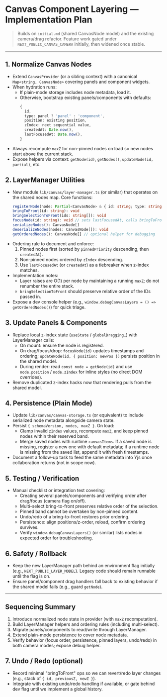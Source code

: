 # Canvas Component Layering — Implementation Plan

> Builds on `initial.md` (shared CanvasNode model) and the existing camera/drag refactor.
> Feature work gated under `NEXT_PUBLIC_CANVAS_CAMERA` initially, then widened once stable.

---

## 1. Normalize Canvas Nodes

- Extend `CanvasProvider` (or a sibling context) with a canonical `Map<string, CanvasNode>` covering panels and component widgets.
- When hydration runs:
  - If plain-mode storage includes node metadata, load it.
  - Otherwise, bootstrap existing panels/components with defaults:
    ```ts
    {
      id,
      type: panel ? 'panel' : 'component',
      position: existing position,
      zIndex: next sequential value,
      createdAt: Date.now(),
      lastFocusedAt: Date.now(),
    }
    ```
- Always recompute `maxZ` for non-pinned nodes on load so new nodes start above the current stack.
- Expose helpers via context: `getNode(id)`, `getNodes()`, `updateNode(id, partial)`, etc.

## 2. LayerManager Utilities

- New module `lib/canvas/layer-manager.ts` (or similar) that operates on the shared nodes map. Core functions:
  ```ts
  registerNode(node: Partial<CanvasNode> & { id: string; type: string }): CanvasNode
  bringToFront(id: string): void
  bringSelectionToFront(ids: string[]): void
  focusNode(id: string): void // sets lastFocusedAt, calls bringToFront unless pinned
  serializeNodes(): CanvasNode[]
  deserializeNodes(nodes: CanvasNode[]): void
  getOrderedNodes(): CanvasNode[] // optional helper for debugging
  ```
- Ordering rule to document and enforce:
  1. Pinned nodes first (sorted by `pinnedPriority` descending, then `createdAt`).
  2. Non-pinned nodes ordered by `zIndex` descending.
  3. Use `lastFocusedAt` (or `createdAt`) as a tiebreaker when z-index matches.
- Implementation notes:
  - Layer raises are O(1) per node by maintaining a running `maxZ`; do not renumber the entire stack.
  - `bringSelectionToFront` should preserve relative order of the IDs passed in.
- Expose a dev console helper (e.g., `window.debugCanvasLayers = () => getOrderedNodes()`) for quick triage.

## 3. Update Panels & Components

- Replace local z-index state (`useState` / `globalDragging…`) with LayerManager calls:
  - On mount: ensure the node is registered.
  - On drag/focus/drop: `focusNode(id)` updates timestamps and ordering; `updateNode(id, { position: newPos })` persists position in the shared model.
  - During render: read `const node = getNode(id)` and use `node.position` / `node.zIndex` for inline styles (no direct DOM overrides).
- Remove duplicated z-index hacks now that rendering pulls from the shared model.

## 4. Persistence (Plain Mode)

- Update `lib/canvas/canvas-storage.ts` (or equivalent) to include serialized node metadata alongside camera state.
- Persist `{ schemaVersion, nodes, maxZ }`. On load:
  - Clamp invalid `zIndex` values, recompute `maxZ`, and keep pinned nodes within their reserved band.
  - Merge saved nodes with runtime `canvasItems`. If a saved node is missing, register a new one with default metadata; if a runtime node is missing from the saved list, append it with fresh timestamps.
- Document a follow-up task to feed the same metadata into Yjs once collaboration returns (not in scope now).

## 5. Testing / Verification

- Manual checklist or integration test covering:
  - Creating several panels/components and verifying order after drag/focus (camera flag on/off).
  - Multi-select bring-to-front preserves relative order of the selection.
  - Pinned band cannot be overtaken by non-pinned content.
  - Undo/redo of a bring-to-front restores prior ordering.
  - Persistence: align positions/z-order, reload, confirm ordering survives.
  - Verify `window.debugCanvasLayers()` (or similar) lists nodes in expected order for troubleshooting.

## 6. Safety / Rollback

- Keep the new LayerManager path behind an environment flag initially (e.g., `NEXT_PUBLIC_LAYER_MODEL`). Legacy code should remain runnable until the flag is on.
- Ensure panel/component drag handlers fall back to existing behavior if the shared model fails (e.g., guard `getNode`).

---

## Sequencing Summary

1. Introduce normalized node state in provider (with `maxZ` recomputation).
2. Build LayerManager helpers and ordering rules (including multi-select).
3. Migrate panels/components to read/write through LayerManager.
4. Extend plain-mode persistence to cover node metadata.
5. Verify behavior (focus order, persistence, pinned layers, undo/redo) in both camera modes; expose debug helper.
 ## 7. Undo / Redo (optional)

- Record minimal "bringToFront" ops so we can revert/redo layer changes (e.g., stack of `{ id, previousZ, newZ }`).
- Integrate with existing undo/redo handling if available, or gate behind dev flag until we implement a global history.

